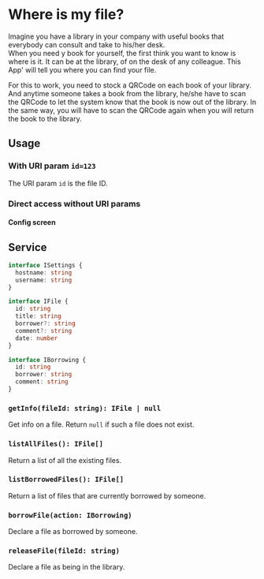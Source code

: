 # Where is my file?

Imagine you have a library in your company with useful books that everybody can consult and take to his/her desk.  
When you need y book for yourself, the first think you want to know is where is it. It can be at the library, of on the desk of any colleague.
This App' will tell you where you can find your file.

For this to work, you need to stock a QRCode on each book of your library.
And anytime someone takes a book from the library, he/she have to scan the QRCode to let the system know that the book is now out of the library.
In the same way, you will have to scan the QRCode again when you will return the book to the library.

## Usage

### With URI param `id=123`

The URI param `id` is the file ID.

### Direct access without URI params

#### Config screen



## Service

```typescript
interface ISettings {
  hostname: string
  username: string
}

interface IFile {
  id: string
  title: string
  borrower?: string
  comment?: string
  date: number
}

interface IBorrowing {
  id: string
  borrower: string
  comment: string
}
```

### `getInfo(fileId: string): IFile | null`

Get info on a file. Return `null` if such a file does not exist.

### `listAllFiles(): IFile[]`

Return a list of all the existing files.

### `listBorrowedFiles(): IFile[]`

Return a list of files that are currently borrowed by someone.

### `borrowFile(action: IBorrowing)`

Declare a file as borrowed by someone.

### `releaseFile(fileId: string)`

Declare a file as being in the library.
